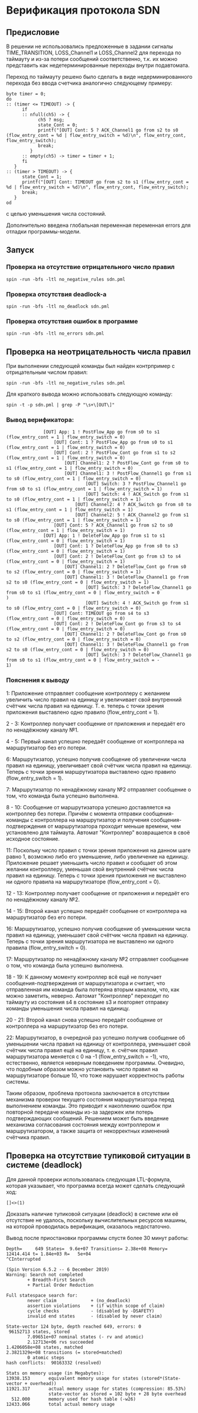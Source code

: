 # Верификация протокола SDN

## Предисловие

В решении не использовались предложенные в задании сигналы TIME_TRANSITION, LOSS_Channel1 и LOSS_Channel2 для перехода по таймауту и из-за потери сообщений соответственно, т.к. их можно представить как недетерминированные переходы внутри подавтомата.

Переход по таймауту решено было сделать в виде недерминированного перехода без ввода счетчика аналогично следующему примеру:
```
byte timer = 0;
do
:: (timer <= TIMEOUT) -> {
      if
      :: nfull(ch5) -> {
            ch5 ? msg;
            state_Cont = 0;
            printf("[OUT] Cont: 5 ? ACK_Channel1 go from s2 to s0 (flow_entry_cont = %d | flow_entry_switch = %d)\n", flow_entry_cont, flow_entry_switch);
            break;
         }
      :: empty(ch5) -> timer = timer + 1;
      fi
   }
:: (timer > TIMEOUT) -> {
      state_Cont = 1;
      printf("[OUT] Cont: TIMEOUT go from s2 to s1 (flow_entry_cont = %d | flow_entry_switch = %d)\n", flow_entry_cont, flow_entry_switch);
      break;
   }
od
```
с целью уменьшения числа состояний.

Дополнительно введена глобальная переменная переменная errors для отладки программы-модели.

## Запуск

### Проверка на отсутствие отрицательного число правил

```
spin -run -bfs -ltl no_negative_rules sdn.pml
```

### Проверка отсутствия deadlock-а

```
spin -run -bfs -ltl no_deadlock sdn.pml
```

### Проверка отсутствия ошибок в программе

```
spin -run -bfs -ltl no_errors sdn.pml
```

## Проверка на неотрицательность числа правил

При выполнении следующей команды был найден контрпример с отрицательным числом правил:
```
spin -run -bfs -ltl no_negative_rules sdn.pml
```

Для краткого вывода можно использовать следующую команду:
```
spin -t -p sdn.pml | grep -P "\s+\[OUT\]"
```

### Вывод верификатора:
```
              [OUT] App: 1 ! PostFlow_App go from s0 to s1 (flow_entry_cont = 1 | flow_entry_switch = 0)
                  [OUT] Cont: 1 ? PostFlow_App go from s0 to s1 (flow_entry_cont = 1 | flow_entry_switch = 0)
                  [OUT] Cont: 2 ! PostFlow_Cont go from s1 to s2 (flow_entry_cont = 1 | flow_entry_switch = 0)
                      [OUT] Channel1: 2 ? PostFlow_Cont go from s0 to s1 (flow_entry_cont = 1 | flow_entry_switch = 0)
                      [OUT] Channel1: 3 ! PostFlow_Channel1 go from s1 to s0 (flow_entry_cont = 1 | flow_entry_switch = 0)
                              [OUT] Switch: 3 ? PostFlow_Channel1 go from s0 to s1 (flow_entry_cont = 1 | flow_entry_switch = 1)
                              [OUT] Switch: 4 ! ACK_Switch go from s1 to s0 (flow_entry_cont = 1 | flow_entry_switch = 1)
                          [OUT] Channel2: 4 ? ACK_Switch go from s0 to s1 (flow_entry_cont = 1 | flow_entry_switch = 1)
                          [OUT] Channel2: 5 ! ACK_Channel2 go from s1 to s0 (flow_entry_cont = 1 | flow_entry_switch = 1)
                  [OUT] Cont: 5 ? ACK_Channel1 go from s2 to s0 (flow_entry_cont = 1 | flow_entry_switch = 1)
              [OUT] App: 1 ! DeleteFlow_App go from s1 to s1 (flow_entry_cont = 0 | flow_entry_switch = 1)
                  [OUT] Cont: 1 ? DeleteFlow_App go from s0 to s3 (flow_entry_cont = 0 | flow_entry_switch = 1)
                  [OUT] Cont: 2 ! DeleteFlow_Cont go from s3 to s4 (flow_entry_cont = 0 | flow_entry_switch = 1)
                      [OUT] Channel1: 2 ? DeleteFlow_Cont go from s0 to s2 (flow_entry_cont = 0 | flow_entry_switch = 1)
                      [OUT] Channel1: 3 ! DeleteFlow_Channel1 go from s2 to s0 (flow_entry_cont = 0 | flow_entry_switch = 1)
                              [OUT] Switch: 3 ? DeleteFlow_Channel1 go from s0 to s1 (flow_entry_cont = 0 | flow_entry_switch = 0
)
                              [OUT] Switch: 4 ! ACK_Switch go from s1 to s0 (flow_entry_cont = 0 | flow_entry_switch = 0)
                  [OUT] Cont: TIMEOUT go from s4 to s3 (flow_entry_cont = 0 | flow_entry_switch = 0)
                  [OUT] Cont: 2 ! DeleteFlow_Cont go from s3 to s4 (flow_entry_cont = 0 | flow_entry_switch = 0)
                      [OUT] Channel1: 2 ? DeleteFlow_Cont go from s0 to s2 (flow_entry_cont = 0 | flow_entry_switch = 0)
                      [OUT] Channel1: 3 ! DeleteFlow_Channel1 go from s2 to s0 (flow_entry_cont = 0 | flow_entry_switch = 0)
                              [OUT] Switch: 3 ? DeleteFlow_Channel1 go from s0 to s1 (flow_entry_cont = 0 | flow_entry_switch = -
1)
```

### Пояснения к выводу

1: Приложение отправляет сообщение контроллеру с желанием увеличить число правил на единицу и увеличивает свой внутренний счётчик числа правил на единицу. Т. е. теперь с точки зрения приложения выставлено одно правило (flow_entry_cont = 1).

2 - 3: Контроллер получает сообщение от приложения и передаёт его по ненадёжному каналу №1.

4 - 5: Первый канал успешно передаёт сообщение от контроллера на маршрутизатор без его потери.

6: Маршрутизатор, успешно получив сообщение об увеличении числа правил на единицу, увеличивает свой счётчик числа правил на единицу. Теперь с точки зрения маршрутизатора выставлено одно правило (flow_entry_switch = 1).

7: Маршрутизатор по ненадёжному каналу №2 отправляет сообщение о том, что команда была успешно выполнена.

8 - 10: Сообщение от маршрутизатора успешно доставляется на контроллер без потери. Причём с момента отправки сообщения-команды с контроллера на маршрутизатор и получения сообщения-подтверждения от маршрутизатора проходит меньше времени, чем установлено для таймаута. Автомат "Контроллер" возвращается в своё исходное состояние.

11: Поскольку число правил с точки зрения приложения на данном шаге равно 1, возможно либо его уменьшение, либо увеличение на единицу. Приложение решает уменьшить число правил и сообщает об этом желании контроллеру, уменьшая свой внутренний счётчик числа правил на единицу. Теперь с точки зрения приложения не выставлено ни одного правила на маршрутизаторе (flow_entry_cont = 0).

12 - 13: Контроллер получает сообщение от приложения и передаёт его по ненадёжному каналу №2.

14 - 15: Второй канал успешно передаёт сообщение от контроллера на маршрутизатор без его потери.

16: Маршрутизатор, успешно получив сообщение об уменьшении числа правил на единицу, уменьшает свой счётчик числа правил на единицу. Теперь с точки зрения маршрутизатора не выставлено ни одного правила (flow_entry_switch = 0).

17: Маршрутизатор по ненадёжному каналу №2 отправляет сообщение о том, что команда была успешно выполнена.

18 - 19: К данному моменту контроллер всё ещё не получает сообщения-подтверждения от маршрутизатора и считает, что отправленная им команда была потеряна вторым каналом, что, как можно заметить, неверно. Автомат "Контроллер" переходит по таймауту из состояния s4 в состояние s3 и повторяет отправку команды уменьшения числа правил на единицу.

20 - 21: Второй канал снова успешно передаёт сообщение от контроллера на маршрутизатор без его потери.

22: Маршрутизатор, в очередной раз успешно получив сообщение об уменьшении числа правил на единицу от контроллера, уменьшает свой счётчик числа правил ещё на единицу, т. е. счётчик правил маршрутизатора меняется с 0 на -1 (flow_entry_switch = -1), что, естественно, является неверным поведением программы. Очевидно, что подобным образом можно установить число правил на маршрутизаторе больше 10, что тоже нарушает корректность работы системы.

Таким образом, проблема протокола заключается в отсутствии механизма проверки текущего состояния маршрутизатора перед выполнением команды. Это приводит к накоплению ошибок при повторной передаче команды из-за задержек или потерь подтверждающих сообщений. Решением может быть введение механизма согласования состояния между контроллером и маршрутизатором, а также защита от некорректных изменений счётчика правил.

## Проверка на отсутствие тупиковой ситуации в системе (deadlock)

Для данной проверки использовалась следующая LTL-формула, которая указывает, что программа всегда может сделать следующий ход:
```
[]<>(1)
```

Доказать наличие тупиковой ситуации (deadlock) в системе или её отсутствие не удалось, поскольку вычислительных ресурсов машины, на которой проводилась верификация, оказалось недостаточно.

Вывод после приостановки программы спустя более 30 минут работы:
```
Depth=     649 States=  9.6e+07 Transitions= 2.38e+08 Memory= 12414.414 t= 1.84e+03 R=   5e+04
^CInterrupted

(Spin Version 6.5.2 -- 6 December 2019)
Warning: Search not completed
        + Breadth-First Search
        + Partial Order Reduction

Full statespace search for:
        never claim             + (no_deadlock)
        assertion violations    + (if within scope of claim)
        cycle checks            - (disabled by -DSAFETY)
        invalid end states      - (disabled by never claim)

State-vector 124 byte, depth reached 649, errors: 0
 96152713 states, stored
        7.09651e+07 nominal states (- rv and atomic)
        2.12713e+06 rvs succeeded
1.4206058e+08 states, matched
2.3821329e+08 transitions (= stored+matched)
        0 atomic steps
hash conflicts:  90163332 (resolved)

Stats on memory usage (in Megabytes):
13938.153       equivalent memory usage for states (stored*(State-vector + overhead))
11921.317       actual memory usage for states (compression: 85.53%)
                state-vector as stored = 102 byte + 28 byte overhead
  512.000       memory used for hash table (-w26)
12433.066       total actual memory usage
```
